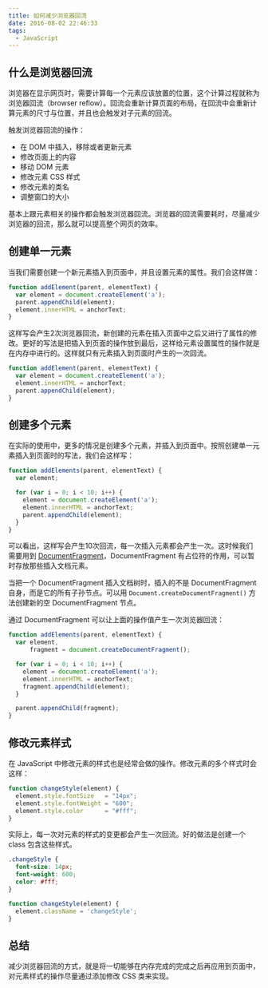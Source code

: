 ```yaml
---
title: 如何减少浏览器回流
date: 2016-08-02 22:46:33
tags:
  - JavaScript
---
```


## 什么是浏览器回流
浏览器在显示网页时，需要计算每一个元素应该放置的位置，这个计算过程就称为浏览器回流（browser reflow）。回流会重新计算页面的布局，在回流中会重新计算元素的尺寸与位置，并且也会触发对子元素的回流。

触发浏览器回流的操作：
- 在 DOM 中插入，移除或者更新元素
- 修改页面上的内容
- 移动 DOM 元素
- 修改元素 CSS 样式
- 修改元素的类名
- 调整窗口的大小

<!-- more -->

基本上跟元素相关的操作都会触发浏览器回流。浏览器的回流需要耗时，尽量减少浏览器的回流，那么就可以提高整个网页的效率。

## 创建单一元素
当我们需要创建一个新元素插入到页面中，并且设置元素的属性。我们会这样做：

``` js
function addElement(parent, elementText) {
  var element = document.createElement('a');
  parent.appendChild(element);
  element.innerHTML = anchorText;
}
```

这样写会产生2次浏览器回流，新创建的元素在插入页面中之后又进行了属性的修改。更好的写法是把插入到页面的操作放到最后，这样给元素设置属性的操作就是在内存中进行的。这样就只有元素插入到页面时产生的一次回流。

``` js
function addElement(parent, elementText) {
  var element = document.createElement('a');
  element.innerHTML = anchorText;
  parent.appendChild(element);
}
```

## 创建多个元素
在实际的使用中，更多的情况是创建多个元素，并插入到页面中。按照创建单一元素插入到页面时的写法，我们会这样写：

``` js
function addElements(parent, elementText) {
  var element;

  for (var i = 0; i < 10; i++) {
    element = document.createElement('a');
    element.innerHTML = anchorText;
    parent.appendChild(element);
  }
}
```

可以看出，这样写会产生10次回流，每一次插入元素都会产生一次。这时候我们需要用到 [DocumentFragment](https://developer.mozilla.org/en-US/docs/Web/API/DocumentFragment)，DocumentFragment 有占位符的作用，可以暂时存放那些插入文档元素。

当把一个 DocumentFragment 插入文档树时，插入的不是 DocumentFragment 自身，而是它的所有子孙节点。可以用 `Document.createDocumentFragment()` 方法创建新的空 DocumentFragment 节点。

通过 DocumentFragment 可以让上面的操作值产生一次浏览器回流：

``` js
function addElements(parent, elementText) {
  var element,
      fragment = document.createDocumentFragment();

  for (var i = 0; i < 10; i++) {
    element = document.createElement('a');
    element.innerHTML = anchorText;
    fragment.appendChild(element);
  }

  parent.appendChild(fragment);
}
```
## 修改元素样式

在 JavaScript 中修改元素的样式也是经常会做的操作。修改元素的多个样式时会这样：

``` js
function changeStyle(element) {
  element.style.fontSize   = "14px";
  element.style.fontWeight = "600";
  element.style.color      = "#fff";
}
```

实际上，每一次对元素的样式的变更都会产生一次回流。好的做法是创建一个 class 包含这些样式。

``` css 
.changeStyle {
  font-size: 14px;
  font-weight: 600;
  color: #fff;
}
```

``` js 
function changeStyle(element) {
  element.className = 'changeStyle';
}
```

## 总结
减少浏览器回流的方式，就是将一切能够在内存完成的完成之后再应用到页面中，对元素样式的操作尽量通过添加修改 CSS 类来实现。